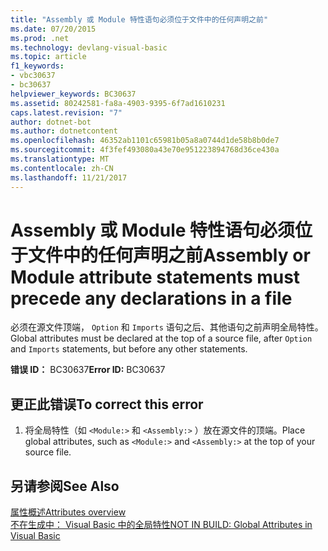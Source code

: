 ```yaml
---
title: "Assembly 或 Module 特性语句必须位于文件中的任何声明之前"
ms.date: 07/20/2015
ms.prod: .net
ms.technology: devlang-visual-basic
ms.topic: article
f1_keywords:
- vbc30637
- bc30637
helpviewer_keywords: BC30637
ms.assetid: 80242581-fa8a-4903-9395-6f7ad1610231
caps.latest.revision: "7"
author: dotnet-bot
ms.author: dotnetcontent
ms.openlocfilehash: 46352ab1101c65981b05a8a0744d1de58b8b0de7
ms.sourcegitcommit: 4f3fef493080a43e70e951223894768d36ce430a
ms.translationtype: MT
ms.contentlocale: zh-CN
ms.lasthandoff: 11/21/2017
---
```

# <a name="assembly-or-module-attribute-statements-must-precede-any-declarations-in-a-file"></a><span data-ttu-id="3eb96-102">Assembly 或 Module 特性语句必须位于文件中的任何声明之前</span><span class="sxs-lookup"><span data-stu-id="3eb96-102">Assembly or Module attribute statements must precede any declarations in a file</span></span>
<span data-ttu-id="3eb96-103">必须在源文件顶端， `Option` 和 `Imports` 语句之后、其他语句之前声明全局特性。</span><span class="sxs-lookup"><span data-stu-id="3eb96-103">Global attributes must be declared at the top of a source file, after `Option` and `Imports` statements, but before any other statements.</span></span>  
  
 <span data-ttu-id="3eb96-104">**错误 ID：** BC30637</span><span class="sxs-lookup"><span data-stu-id="3eb96-104">**Error ID:** BC30637</span></span>  
  
## <a name="to-correct-this-error"></a><span data-ttu-id="3eb96-105">更正此错误</span><span class="sxs-lookup"><span data-stu-id="3eb96-105">To correct this error</span></span>  
  
1.  <span data-ttu-id="3eb96-106">将全局特性（如 `<Module:>` 和 `<Assembly:>` ）放在源文件的顶端。</span><span class="sxs-lookup"><span data-stu-id="3eb96-106">Place global attributes, such as `<Module:>` and `<Assembly:>` at the top of your source file.</span></span>  
  
## <a name="see-also"></a><span data-ttu-id="3eb96-107">另请参阅</span><span class="sxs-lookup"><span data-stu-id="3eb96-107">See Also</span></span>  
 [<span data-ttu-id="3eb96-108">属性概述</span><span class="sxs-lookup"><span data-stu-id="3eb96-108">Attributes overview</span></span>](~/docs/visual-basic/programming-guide/concepts/attributes/index.md)  
 [<span data-ttu-id="3eb96-109">不在生成中： Visual Basic 中的全局特性</span><span class="sxs-lookup"><span data-stu-id="3eb96-109">NOT IN BUILD: Global Attributes in Visual Basic</span></span>](http://msdn.microsoft.com/en-us/253a32d8-1531-4504-b687-088554ab71d2)
